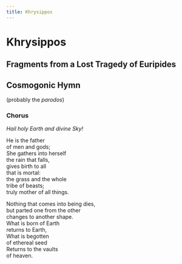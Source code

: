 ```yaml
---
title: Khrysippos
---
```

# Khrysippos

## Fragments from a Lost Tragedy of Euripides

## Cosmogonic Hymn
(probably the _parodos_)

### Chorus

_Hail holy Earth and divine Sky!_

He is the father  
of men and gods;  
She gathers into herself  
the rain that falls,  
gives birth to all  
that is mortal:  
the grass and the whole   
tribe of beasts;  
truly mother of all things.  

Nothing that comes into being dies,  
but parted one from the other  
changes to another shape.  
What is born of Earth  
returns to Earth,  
What is begotten  
of ethereal seed  
Returns to the vaults  
of heaven.  
